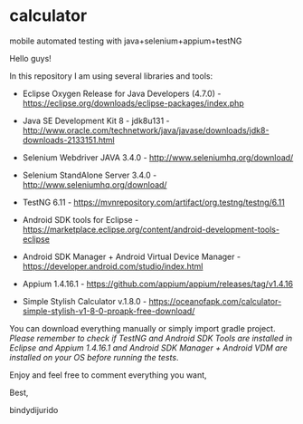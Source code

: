 # calculator
mobile automated testing with java+selenium+appium+testNG

Hello guys! 

In this repository I am using several libraries and tools: 

- Eclipse Oxygen Release for Java Developers (4.7.0) - https://eclipse.org/downloads/eclipse-packages/index.php
- Java SE Development Kit 8 - jdk8u131 - http://www.oracle.com/technetwork/java/javase/downloads/jdk8-downloads-2133151.html
- Selenium Webdriver JAVA 3.4.0 - http://www.seleniumhq.org/download/
- Selenium StandAlone Server 3.4.0 - http://www.seleniumhq.org/download/
- TestNG 6.11 - https://mvnrepository.com/artifact/org.testng/testng/6.11
- Android SDK tools for Eclipse - https://marketplace.eclipse.org/content/android-development-tools-eclipse
- Android SDK Manager + Android Virtual Device Manager - https://developer.android.com/studio/index.html
- Appium 1.4.16.1 - https://github.com/appium/appium/releases/tag/v1.4.16

- Simple Stylish Calculator v.1.8.0 - https://oceanofapk.com/calculator-simple-stylish-v1-8-0-proapk-free-download/

You can download everything manually or simply import gradle project. *Please remember to check if TestNG and Android SDK Tools are installed in Eclipse and Appium 1.4.16.1 and Android SDK Manager + Android VDM are installed on your OS before running the tests*.

Enjoy and feel free to comment everything you want,

Best,

bindydijurido

